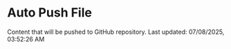# Auto Push File

Content that will be pushed to GitHub repository.
Last updated: 07/08/2025, 03:52:26 AM